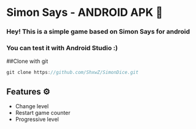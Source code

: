 # Simon Says - ANDROID APK 📱
### Hey! This is a simple game based on Simon Says for android
### You can test it with Android Studio :)

##Clone with git

```js
git clone https://github.com/ShxwZ/SimonDice.git
```

## Features ⚙
- Change level
- Restart game counter
- Progressive level

